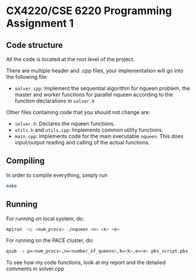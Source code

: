 CX4220/CSE 6220 Programming Assignment 1
=================================

## Code structure

All the code is located at the root level of the project.

There are multiple header and .cpp files, your implementation will go
into the following file:

- `solver.cpp`: Implement the sequential algorithm for nqueen problem, the master and worker functions for parallel nqueen according
  to the function declarations in `solver.h`


Other files containing code that you should not change are:
- `solver.h`: Declares the nqueen functions.
- `utils.h` and `utils.cpp`: Implements common utility functions.
- `main.cpp`: Implements code for the main executable `nqueen`. This does
  input/output reading and calling of the actual functions.


## Compiling

In order to compile everything, simply run
```sh
make
```


## Running
For running on local system, do:
```sh
mpirun -np <num_procs> ./nqueen <n> <k> <e>
```


For running on the PACE cluster, do:
```sh
qsub -v p=<num_procs>,n=<number_of_queens>,k=<k>,e=<e> pbs_script.pbs
```

To see how my code functions, look at my report and the detailed comments in solver.cpp
